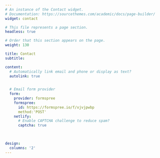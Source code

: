 ```yaml
---
# An instance of the Contact widget.
# Documentation: https://sourcethemes.com/academic/docs/page-builder/
widget: contact

# This file represents a page section.
headless: true

# Order that this section appears on the page.
weight: 130

title: Contact
subtitle:

content:
  # Automatically link email and phone or display as text?
  autolink: true

  
  # Email form provider
  form:
    provider: formspree
    formspree:
      id: https://formspree.io/f/xjvjpwbp
      method:'POST'
    netlify:
      # Enable CAPTCHA challenge to reduce spam?
      captcha: true
      
      
      
design:
  columns: '2'
---
```

